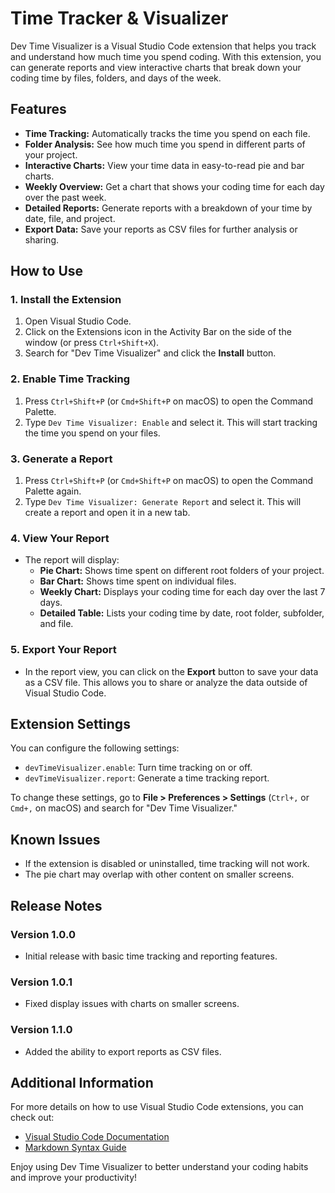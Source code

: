 # Time Tracker & Visualizer

Dev Time Visualizer is a Visual Studio Code extension that helps you track and understand how much time you spend coding. With this extension, you can generate reports and view interactive charts that break down your coding time by files, folders, and days of the week.

## Features

- **Time Tracking:** Automatically tracks the time you spend on each file.
- **Folder Analysis:** See how much time you spend in different parts of your project.
- **Interactive Charts:** View your time data in easy-to-read pie and bar charts.
- **Weekly Overview:** Get a chart that shows your coding time for each day over the past week.
- **Detailed Reports:** Generate reports with a breakdown of your time by date, file, and project.
- **Export Data:** Save your reports as CSV files for further analysis or sharing.

## How to Use

### 1. Install the Extension

1. Open Visual Studio Code.
2. Click on the Extensions icon in the Activity Bar on the side of the window (or press `Ctrl+Shift+X`).
3. Search for "Dev Time Visualizer" and click the **Install** button.

### 2. Enable Time Tracking

1. Press `Ctrl+Shift+P` (or `Cmd+Shift+P` on macOS) to open the Command Palette.
2. Type `Dev Time Visualizer: Enable` and select it. This will start tracking the time you spend on your files.

### 3. Generate a Report

1. Press `Ctrl+Shift+P` (or `Cmd+Shift+P` on macOS) to open the Command Palette again.
2. Type `Dev Time Visualizer: Generate Report` and select it. This will create a report and open it in a new tab.

### 4. View Your Report

- The report will display:
  - **Pie Chart:** Shows time spent on different root folders of your project.
  - **Bar Chart:** Shows time spent on individual files.
  - **Weekly Chart:** Displays your coding time for each day over the last 7 days.
  - **Detailed Table:** Lists your coding time by date, root folder, subfolder, and file.

### 5. Export Your Report

- In the report view, you can click on the **Export** button to save your data as a CSV file. This allows you to share or analyze the data outside of Visual Studio Code.

## Extension Settings

You can configure the following settings:

- `devTimeVisualizer.enable`: Turn time tracking on or off.
- `devTimeVisualizer.report`: Generate a time tracking report.

To change these settings, go to **File > Preferences > Settings** (`Ctrl+,` or `Cmd+,` on macOS) and search for "Dev Time Visualizer."

## Known Issues

- If the extension is disabled or uninstalled, time tracking will not work.
- The pie chart may overlap with other content on smaller screens.

## Release Notes

### Version 1.0.0

- Initial release with basic time tracking and reporting features.

### Version 1.0.1

- Fixed display issues with charts on smaller screens.

### Version 1.1.0

- Added the ability to export reports as CSV files.

## Additional Information

For more details on how to use Visual Studio Code extensions, you can check out:

- [Visual Studio Code Documentation](https://code.visualstudio.com/docs)
- [Markdown Syntax Guide](https://help.github.com/articles/markdown-basics/)

Enjoy using Dev Time Visualizer to better understand your coding habits and improve your productivity!

